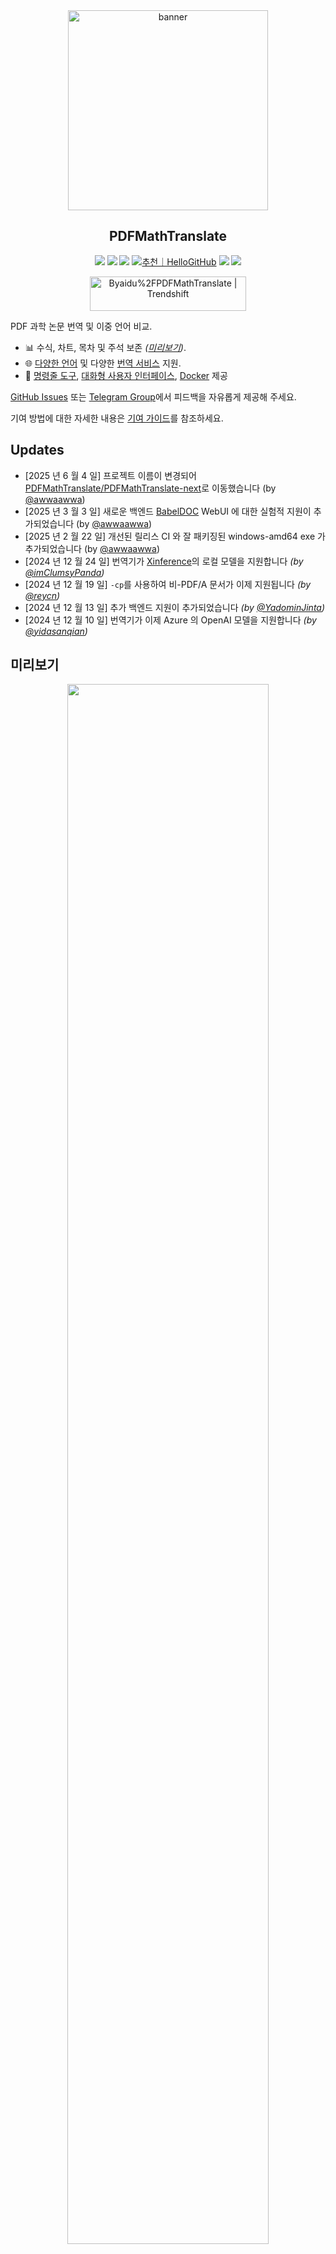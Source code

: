 <div align="center">

<img src="./docs/images/banner.png" width="320px"  alt="banner"/>

<h2 id="제목">PDFMathTranslate</h2>

<p>
  <!-- PyPI -->
  <a href="https://pypi.org/project/pdf2zh-next/">
    <img src="https://img.shields.io/pypi/v/pdf2zh-next"></a>
  <a href="https://pepy.tech/projects/pdf2zh-next">
    <img src="https://static.pepy.tech/badge/pdf2zh-next"></a>
  <a href="https://hub.docker.com/repository/docker/awwaawwa/pdfmathtranslate-next/tags">
    <img src="https://img.shields.io/docker/pulls/awwaawwa/pdfmathtranslate-next"></a>
  <a href="https://hellogithub.com/repository/8ec2cfd3ef744762bf531232fa32bc47" target="_blank"><img src="https://api.hellogithub.com/v1/widgets/recommend.svg?rid=8ec2cfd3ef744762bf531232fa32bc47&claim_uid=JQ0yfeBNjaTuqDU&theme=small" alt="추천｜HelloGitHub" /></a>
  <!-- <a href="https://gitcode.com/PDFMathTranslate/PDFMathTranslate-next/overview">
    <img src="https://gitcode.com/PDFMathTranslate/PDFMathTranslate-next/star/badge.svg"></a> -->
  <!-- <a href="https://huggingface.co/spaces/reycn/PDFMathTranslate-Docker">
    <img src="https://img.shields.io/badge/%F0%9F%A4%97-Online%20Demo-FF9E0D"></a> -->
  <!-- <a href="https://www.modelscope.cn/studios/AI-ModelScope/PDFMathTranslate"> -->
    <!-- <img src="https://img.shields.io/badge/ModelScope-Demo-blue"></a> -->
  <!-- <a href="https://github.com/PDFMathTranslate/PDFMathTranslate-next/pulls">
    <img src="https://img.shields.io/badge/contributions-welcome-green"></a> -->
  <a href="https://t.me/+Z9_SgnxmsmA5NzBl">
    <img src="https://img.shields.io/badge/Telegram-2CA5E0?style=flat-squeare&logo=telegram&logoColor=white"></a>
  <!-- License -->
  <a href="./LICENSE">
    <img src="https://img.shields.io/github/license/PDFMathTranslate/PDFMathTranslate-next"></a>
</p>

<a href="https://trendshift.io/repositories/12424" target="_blank"><img src="https://trendshift.io/api/badge/repositories/12424" alt="Byaidu%2FPDFMathTranslate | Trendshift" style="width: 250px; height: 55px;" width="250" height="55"/></a>

</div>

PDF 과학 논문 번역 및 이중 언어 비교.

- 📊 수식, 차트, 목차 및 주석 보존 _([미리보기](#preview))_.
- 🌐 [다양한 언어](https://pdf2zh-next.com/supported_languages.html) 및 다양한 [번역 서비스](https://pdf2zh-next.com/advanced/Documentation-of-Translation-Services.html) 지원.
- 🤖 [명령줄 도구](https://pdf2zh-next.com/getting-started/USAGE_commandline.html), [대화형 사용자 인터페이스](https://pdf2zh-next.com/getting-started/USAGE_webui.html), [Docker](https://pdf2zh-next.com/getting-started/INSTALLATION_docker.html) 제공

[GitHub Issues](https://github.com/PDFMathTranslate/PDFMathTranslate-next/issues) 또는 [Telegram Group](https://t.me/+Z9_SgnxmsmA5NzBl)에서 피드백을 자유롭게 제공해 주세요.

기여 방법에 대한 자세한 내용은 [기여 가이드](https://pdf2zh-next.com/community/Contribution-Guide.html)를 참조하세요.

<h2 id="업데이트">Updates</h2>

- [2025 년 6 월 4 일] 프로젝트 이름이 변경되어 [PDFMathTranslate/PDFMathTranslate-next](https://github.com/PDFMathTranslate/PDFMathTranslate-next)로 이동했습니다 (by [@awwaawwa](https://github.com/awwaawwa))
- [2025 년 3 월 3 일] 새로운 백엔드 [BabelDOC](https://github.com/funstory-ai/BabelDOC) WebUI 에 대한 실험적 지원이 추가되었습니다 (by [@awwaawwa](https://github.com/awwaawwa))
- [2025 년 2 월 22 일] 개선된 릴리스 CI 와 잘 패키징된 windows-amd64 exe 가 추가되었습니다 (by [@awwaawwa](https://github.com/awwaawwa))
- [2024 년 12 월 24 일] 번역기가 [Xinference](https://github.com/xorbitsai/inference)의 로컬 모델을 지원합니다 _(by [@imClumsyPanda](https://github.com/imClumsyPanda))_
- [2024 년 12 월 19 일] `-cp`를 사용하여 비-PDF/A 문서가 이제 지원됩니다 _(by [@reycn](https://github.com/reycn))_
- [2024 년 12 월 13 일] 추가 백엔드 지원이 추가되었습니다 _(by [@YadominJinta](https://github.com/YadominJinta))_
- [2024 년 12 월 10 일] 번역기가 이제 Azure 의 OpenAI 모델을 지원합니다 _(by [@yidasanqian](https://github.com/yidasanqian))_

<h2 id="미리보기">미리보기</h2>

<div align="center">
<!-- <img src="./docs/images/preview.gif" width="80%"  alt="preview"/> -->
<img src="https://s.immersivetranslate.com/assets/r2-uploads/images/babeldoc-preview.png" width="80%"/>
</div>

<h2 id="demo">온라인 서비스 🌟</h2>

> [!NOTE]
>
> pdf2zh 2.0 은 현재 온라인 데모를 제공하지 않습니다

다음 데모 중 하나를 사용하여 저희 애플리케이션을 시험해 볼 수 있습니다:

- [v1.x 공개 무료 서비스](https://pdf2zh.com/) 설치 없이 온라인에서 이용 가능 _(권장)_.
- [Immersive Translate - BabelDOC](https://app.immersivetranslate.com/babel-doc/) 매월 1000 페이지 무료 이용 가능 _(권장)_
<!-- - [Demo hosted on HuggingFace](https://huggingface.co/spaces/reycn/PDFMathTranslate-Docker)
- [Demo hosted on ModelScope](https://www.modelscope.cn/studios/AI-ModelScope/PDFMathTranslate) without installation. -->

데모의 컴퓨팅 리소스는 제한되어 있으므로 남용하지 않도록 주의해 주세요.

<h2 id="설치">설치 및 사용법</h2>

### 설치

1. [**Windows EXE**](https://pdf2zh-next.com/getting-started/INSTALLATION_winexe.html) <small>Windows 에 권장</small>
2. [**Docker**](https://pdf2zh-next.com/getting-started/INSTALLATION_docker.html) <small>Linux 에 권장</small>
3. [**uv** (a Python package manager)](https://pdf2zh-next.com/getting-started/INSTALLATION_uv.html) <small>macOS 에 권장</small>

---

### 사용법

1. [**WebUI** 사용](https://pdf2zh-next.com/getting-started/USAGE_webui.html)
2. [**Zotero 플러그인** 사용](https://github.com/guaguastandup/zotero-pdf2zh) (서드파티 프로그램)
3. [**명령줄** 사용](https://pdf2zh-next.com/getting-started/USAGE_commandline.html)

다양한 사용 사례에 따라, 우리는 프로그램을 사용하는 다양한 방법을 제공합니다. 자세한 정보는 [이 페이지](./getting-started/getting-started.md)를 확인하세요.

<h2 id="usage">고급 옵션</h2>

자세한 설명은 [고급 사용법](https://pdf2zh-next.com/advanced/advanced.html) 문서를 참조하세요. 각 옵션의 전체 목록이 포함되어 있습니다.

<h2 id="downstream">2 차 개발 (API)</h2>

> [!NOTE]
>
> 현재 관련 문서가 제공되지 않습니다. 나중에 보충될 예정이니, 조금만 기다려 주세요.


<!-- For downstream applications, please refer to our document about [API Details](./docs/APIS.md) for futher information about:

- [Python API](./docs/APIS.md#api-python), how to use the program in other Python programs
- [HTTP API](./docs/APIS.md#api-http), how to communicate with a server with the program installed -->

<h2 id="langcode">언어 코드</h2>

필요한 언어로 번역하기 위해 어떤 코드를 사용해야 할지 모르겠다면 [이 문서](https://pdf2zh-next.com/advanced/Language-Codes.html)를 확인하세요

<!-- 
<h2 id="todo">TODOs</h2>

- [ ] Parse layout with DocLayNet based models, [PaddleX](https://github.com/PaddlePaddle/PaddleX/blob/17cc27ac3842e7880ca4aad92358d3ef8555429a/paddlex/repo_apis/PaddleDetection_api/object_det/official_categories.py#L81), [PaperMage](https://github.com/allenai/papermage/blob/9cd4bb48cbedab45d0f7a455711438f1632abebe/README.md?plain=1#L102), [SAM2](https://github.com/facebookresearch/sam2)

- [ ] Fix page rotation, table of contents, format of lists

- [ ] Fix pixel formula in old papers

- [ ] Async retry except KeyboardInterrupt

- [ ] Knuth–Plass algorithm for western languages

- [ ] Support non-PDF/A files

- [ ] Plugins of [Zotero](https://github.com/zotero/zotero) and [Obsidian](https://github.com/obsidianmd/obsidian-releases) -->

<h2 id="감사의-말">감사의 말</h2>

- [Immersive Translation](https://immersivetranslate.com)은 이 프로젝트에 활발히 기여하는 기여자들을 위해 매월 Pro 멤버십 리딤 코드를 후원합니다. 자세한 내용은 [CONTRIBUTOR_REWARD.md](https://github.com/funstory-ai/BabelDOC/blob/main/docs/CONTRIBUTOR_REWARD.md)에서 확인하세요.

- [SiliconFlow](https://siliconflow.cn)는 이 프로젝트를 위해 대규모 언어 모델 (LLM) 로 구동되는 무료 번역 서비스를 제공합니다.

- 1.x 버전: [Byaidu/PDFMathTranslate](https://github.com/Byaidu/PDFMathTranslate)


- 백엔드: [BabelDOC](https://github.com/funstory-ai/BabelDOC)

- PDF 라이브러리: [PyMuPDF](https://github.com/pymupdf/PyMuPDF)

- PDF 파싱: [Pdfminer.six](https://github.com/pdfminer/pdfminer.six)

- PDF 미리보기: [Gradio PDF](https://github.com/freddyaboulton/gradio-pdf)

- 레이아웃 파싱: [DocLayout-YOLO](https://github.com/opendatalab/DocLayout-YOLO)

- PDF 표준: [PDF Explained](https://zxyle.github.io/PDF-Explained/), [PDF Cheat Sheets](https://pdfa.org/resource/pdf-cheat-sheets/)

- 다국어 폰트: [BabelDOC-Assets](https://github.com/funstory-ai/BabelDOC-Assets) 참조

- [Asynchronize](https://github.com/multimeric/Asynchronize/tree/master?tab=readme-ov-file)

- [Rich logging with multiprocessing](https://github.com/SebastianGrans/Rich-multiprocess-logging/tree/main)

- Weblate 를 사용한 문서 i18n: [Weblate](https://weblate.org/)

<h2 id="conduct">코드 제출 전에</h2>

우리는 pdf2zh 를 더 나은 방향으로 발전시키기 위해 기여자들의 적극적인 참여를 환영합니다. 코드를 제출하기 전에 [행동 강령](https://pdf2zh-next.com/community/CODE_OF_CONDUCT.html)과 [기여 가이드](https://pdf2zh-next.com/community/Contribution-Guide.html)를 참고해 주세요.

<h2 id="contrib">기여자</h2>

<a href="https://github.com/PDFMathTranslate/PDFMathTranslate-next/graphs/contributors">
  <img src="https://opencollective.com/PDFMathTranslate/contributors.svg?width=890&button=false" />
</a>

![Alt](https://repobeats.axiom.co/api/embed/45529651750579e099960950f757449a410477ad.svg "Repobeats analytics image")

<h2 id="star_hist">스타 히스토리</h2>

<a href="https://star-history.com/#PDFMathTranslate/PDFMathTranslate-next&Date">
 <picture>
   <source media="(prefers-color-scheme: dark)" srcset="https://api.star-history.com/svg?repos=PDFMathTranslate/PDFMathTranslate-next&type=Date&theme=dark" />
   <source media="(prefers-color-scheme: light)" srcset="https://api.star-history.com/svg?repos=PDFMathTranslate/PDFMathTranslate-next&type=Date" />
   <img alt="Star History Chart" src="https://api.star-history.com/svg?repos=PDFMathTranslate/PDFMathTranslate-next&type=Date"/>
 <p align="center">
  <a href="https://pdf2zh-next.com">
    <picture>
      <source media="(prefers-color-scheme: dark)" srcset="https://pdf2zh-next.com/logo_dark.svg">
      <source media="(prefers-color-scheme: light)" srcset="https://pdf2zh-next.com/logo_light.svg">
      <img alt="pdf2zh logo" src="https://pdf2zh-next.com/logo_light.svg" width="300">
    </picture>
  </a>
</p>

<h1 align="center">PDFMathTranslate</h1>

<p align="center">
  <a href="https://pdf2zh-next.com">Home</a> •
  <a href="https://pdf2zh-next.com/getting-started/INSTALLATION.html">Getting Start</a> •
  <a href="https://pdf2zh-next.com/getting-started/USAGE_cli.html">Command Line</a> •
  <a href="https://pdf2zh-next.com/getting-started/USAGE_webui.html">Usage</a> •
  <a href="https://pdf2zh-next.com/getting-started/LANGUAGE_CODE.html">Language Code</a> •
  <a href="https://pdf2zh-next.com/getting-started/TRANSLATION_SERVICES.html">Documentation of Translation Services</a> •
  <a href="https://pdf2zh-next.com/getting-started/ADVANCED.html">Advanced</a> •
  <a href="https://pdf2zh-next.com/getting-started/SUPPORTED_LANGUAGES.html">Supported Languages</a> •
  <a href="https://pdf2zh-next.com/getting-started/COMMUNITY.html">Community</a> •
  <a href="https://pdf2zh-next.com/getting-started/FAQ.html">FAQ</a>
</p>

---

### Installation

```bash
pip install pdf2zh
```

---

### Usage

```bash
pdf2zh input.pdf -o output.pdf
```

---

### Features

- **Accurate**: Preserve the original layout and format of the PDF.
- **Fast**: Translate a 10-page PDF in seconds.
- **Easy to Use**: Simple command line interface and web UI.
- **Free**: No cost for basic usage.
- **Open Source**: Free to use and modify.

---

### Supported Languages

PDFMathTranslate supports translation between **English**, **Chinese**, **Japanese**, **Korean**, **French**, **German**, **Spanish**, **Italian**, **Portuguese**, **Russian**, **Arabic**, **Hindi**, and more.

---

### Community

Join our [Discord](https://discord.gg/xxxxxx) or [Telegram](https://t.me/xxxxxx) to get help and discuss with other users.

---

### License

This project is licensed under the MIT License - see the [LICENSE](https://pdf2zh-next.com/LICENSE) file for details.

---

</picture>
</a>
</p>
<p align="center">
  <a href="https://pdf2zh-next.com">
    <picture>
      <source media="(prefers-color-scheme: dark)" srcset="https://pdf2zh-next.com/logo_dark.svg">
      <source media="(prefers-color-scheme: light)" srcset="https://pdf2zh-next.com/logo_light.svg">
      <img alt="pdf2zh logo" src="https://pdf2zh-next.com/logo_light.svg" width="300">
    </picture>
  </a>
</p>

<h1 align="center">PDFMathTranslate</h1>

<p align="center">
  <a href="https://pdf2zh-next.com">홈</a> •
  <a href="https://pdf2zh-next.com/getting-started/INSTALLATION.html">시작하기</a> •
  <a href="https://pdf2zh-next.com/getting-started/USAGE_cli.html">명령줄</a> •
  <a href="https://pdf2zh-next.com/getting-started/USAGE_webui.html">사용법</a> •
  <a href="https://pdf2zh-next.com/getting-started/LANGUAGE_CODE.html">언어 코드</a> •
  <a href="https://pdf2zh-next.com/getting-started/TRANSLATION_SERVICES.html">번역 서비스 문서</a> •
  <a href="https://pdf2zh-next.com/getting-started/ADVANCED.html">고급 옵션</a> •
  <a href="https://pdf2zh-next.com/getting-started/SUPPORTED_LANGUAGES.html">지원 언어</a> •
  <a href="https://pdf2zh-next.com/getting-started/COMMUNITY.html">커뮤니티</a> •
  <a href="https://pdf2zh-next.com/getting-started/FAQ.html">자주 묻는 질문</a>
</p>

---

### 설치

```bash
pip install pdf2zh
```

---

### 사용법

```bash
pdf2zh input.pdf -o output.pdf
```

---

### 기능

- **정확함**: PDF 의 원본 레이아웃과 형식을 보존합니다.
- **빠름**: 10 페이지 PDF 를 몇 초 안에 번역합니다.
- **사용하기 쉬움**: 간단한 명령줄 인터페이스와 웹 UI.
- **무료**: 기본 사용에는 비용이 없습니다.
- **오픈 소스**: 자유롭게 사용하고 수정할 수 있습니다.

---

### 지원 언어

PDFMathTranslate 는 **영어**, **중국어**, **일본어**, **한국어**, **프랑스어**, **독일어**, **스페인어**, **이탈리아어**, **포르투갈어**, **러시아어**, **아랍어**, **힌디어** 등 다양한 언어 간 번역을 지원합니다.

---

### 커뮤니티

도움을 받거나 다른 사용자와 토론하려면 [Discord](https://discord.gg/xxxxxx) 또는 [Telegram](https://t.me/xxxxxx) 에 참여하세요.

---

### 라이선스

이 프로젝트는 MIT 라이선스 하에 있습니다. 자세한 내용은 [LICENSE](https://pdf2zh-next.com/LICENSE) 파일을 참조하세요.

<div align="right"> 
<h6><small>이 페이지의 일부 내용은 GPT 에 의해 번역되었으며 오류가 포함될 수 있습니다.</small></h6>